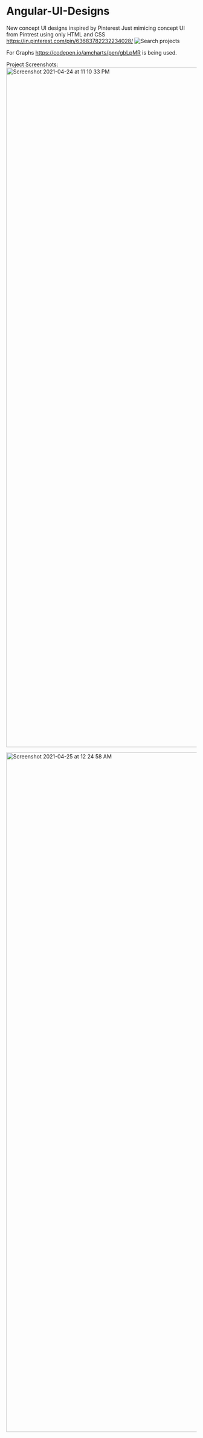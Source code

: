 # Angular-UI-Designs
New concept UI designs inspired by Pinterest
Just mimicing concept UI from Pintrest using only HTML and CSS
https://in.pinterest.com/pin/63683782232234028/
![Search projects](https://user-images.githubusercontent.com/14331629/115967727-cb7f8c80-a551-11eb-8dae-69b5ab2f6f21.png)


For Graphs https://codepen.io/amcharts/pen/gbLpMR is being used.





Project Screenshots:
<img width="1792" alt="Screenshot 2021-04-24 at 11 10 33 PM" src="https://user-images.githubusercontent.com/14331629/115967807-48126b00-a552-11eb-8048-8457f0df8dec.png">


<img width="1792" alt="Screenshot 2021-04-25 at 12 24 58 AM" src="https://user-images.githubusercontent.com/14331629/115969835-ae03f000-a55c-11eb-8e0c-f43ffd3fa77b.png">
